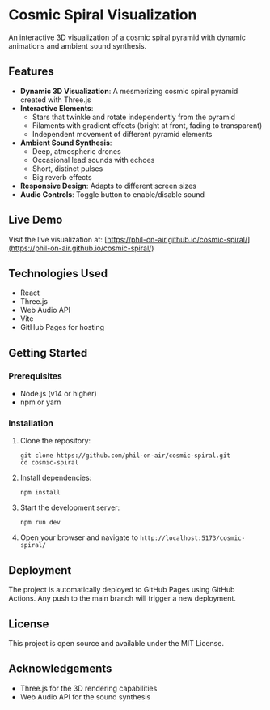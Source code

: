 # Cosmic Spiral Visualization

An interactive 3D visualization of a cosmic spiral pyramid with dynamic animations and ambient sound synthesis.

## Features

- **Dynamic 3D Visualization**: A mesmerizing cosmic spiral pyramid created with Three.js
- **Interactive Elements**: 
  - Stars that twinkle and rotate independently from the pyramid
  - Filaments with gradient effects (bright at front, fading to transparent)
  - Independent movement of different pyramid elements
- **Ambient Sound Synthesis**:
  - Deep, atmospheric drones
  - Occasional lead sounds with echoes
  - Short, distinct pulses
  - Big reverb effects
- **Responsive Design**: Adapts to different screen sizes
- **Audio Controls**: Toggle button to enable/disable sound

## Live Demo

Visit the live visualization at: [https://phil-on-air.github.io/cosmic-spiral/](https://phil-on-air.github.io/cosmic-spiral/)

## Technologies Used

- React
- Three.js
- Web Audio API
- Vite
- GitHub Pages for hosting

## Getting Started

### Prerequisites

- Node.js (v14 or higher)
- npm or yarn

### Installation

1. Clone the repository:
   ```
   git clone https://github.com/phil-on-air/cosmic-spiral.git
   cd cosmic-spiral
   ```

2. Install dependencies:
   ```
   npm install
   ```

3. Start the development server:
   ```
   npm run dev
   ```

4. Open your browser and navigate to `http://localhost:5173/cosmic-spiral/`

## Deployment

The project is automatically deployed to GitHub Pages using GitHub Actions. Any push to the main branch will trigger a new deployment.

## License

This project is open source and available under the MIT License.

## Acknowledgements

- Three.js for the 3D rendering capabilities
- Web Audio API for the sound synthesis
